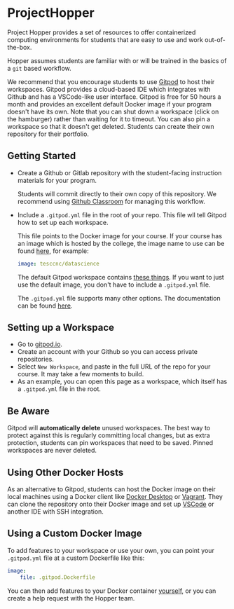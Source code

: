 # ProjectHopper

Project Hopper provides a set of resources to offer containerized computing environments for students that are easy to use and work out-of-the-box.

Hopper assumes students are familiar with or will be trained in the basics of a `git` based workflow.

We recommend that you encourage students to use [Gitpod](https://gitpod.io/about) to host their workspaces. Gitpod provides a cloud-based IDE which integrates with Github and has a VSCode-like user interface. Gitpod is free for 50 hours a month and provides an excellent default Docker image if your program doesn't have its own. Note that you can shut down a workspace (click on the hamburger) rather than waiting for it to timeout. You can also pin a workspace so that it doesn't get deleted. Students can create their own repository for their portfolio.

## Getting Started

- Create a Github or Gitlab repository with the student-facing instruction materials for your program.

    Students will commit directly to their own copy of this repository. We recommend using [Github Classroom](https://classroom.github.com/) for managing this workflow.

- Include a `.gitpod.yml` file in the root of your repo. This file wll tell Gitpod how to set up each workspace.

    This file points to the Docker image for your course. If your course has an image which is hosted by the college, the image name to use can be found [here](https://hub.docker.com/u/tesccnc), for example:

    ```yml
    image: tesccnc/datascience
    ```

    The default Gitpod workspace contains [these things](https://github.com/gitpod-io/workspace-images/blob/481f7600b725e0ab507fbf8377641a562a475625/dazzle.yaml#L18). If you want to just use the default image, you don't have to include a `.gitpod.yml` file.

    The `.gitpod.yml` file supports many other options. The documentation can be found [here](https://www.gitpod.io/docs/references/gitpod-yml).

## Setting up a Workspace

- Go to [gitpod.io](https://gitpod.io).
- Create an account with your Github so you can access private repositories.
- Select `New Workspace`, and paste in the full URL of the repo for your course.
    It may take a few moments to build.
- As an example, you can open this page as a workspace, which itself has a `.gitpod.yml` file in the root.

## Be Aware

Gitpod will **automatically delete** unused workspaces. The best way to protect against this is regularly committing local changes, but as extra protection, students can pin workspaces that need to be saved. Pinned workspaces are never deleted.

## Using Other Docker Hosts

As an alternative to Gitpod, students can host the Docker image on their local machines using a Docker client like [Docker Desktop](https://www.docker.com/products/docker-desktop/) or [Vagrant](https://www.vagrantup.com/). They can clone the repository onto their Docker image and set up [VSCode](https://code.visualstudio.com/docs/remote/ssh) or another IDE with SSH integration.

## Using a Custom Docker Image

To add features to your workspace or use your own, you can point your `.gitpod.yml` file at a custom Dockerfile like this:

```yml
image:
    file: .gitpod.Dockerfile
```

You can then add features to your Docker container [yourself](https://docs.docker.com/engine/reference/builder/), or you can create a help request with the Hopper team.

